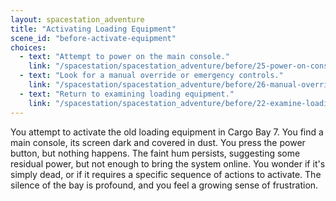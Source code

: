 ```yaml
---
layout: spacestation_adventure
title: "Activating Loading Equipment"
scene_id: "before-activate-equipment"
choices:
  - text: "Attempt to power on the main console."
    link: "/spacestation/spacestation_adventure/before/25-power-on-console"
  - text: "Look for a manual override or emergency controls."
    link: "/spacestation/spacestation_adventure/before/26-manual-override"
  - text: "Return to examining loading equipment."
    link: "/spacestation/spacestation_adventure/before/22-examine-loading-equipment"
---
```


You attempt to activate the old loading equipment in Cargo Bay 7. You find a main console, its screen dark and covered in dust. You press the power button, but nothing happens. The faint hum persists, suggesting some residual power, but not enough to bring the system online. You wonder if it's simply dead, or if it requires a specific sequence of actions to activate. The silence of the bay is profound, and you feel a growing sense of frustration.

